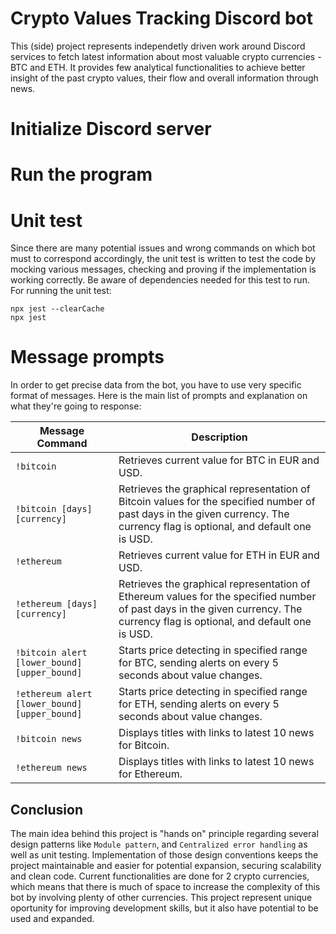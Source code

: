 # Crypto Values Tracking Discord bot

This (side) project represents independetly driven work around Discord services to fetch latest information about most valuable crypto currencies - BTC and ETH. It provides few analytical functionalities to achieve better insight of the past crypto values, their flow and overall information through news.

# Initialize Discord server

# Run the program

# Unit test
Since there are many potential issues and wrong commands on which bot must to correspond accordingly, the unit test is written to test the code by mocking various messages, checking and proving if the implementation is working correctly. Be aware of dependencies needed for this test to run.
For running the unit test:
```
npx jest --clearCache
npx jest
```

# Message prompts
In order to get precise data from the bot, you have to use very specific format of messages. Here is the main list of prompts and explanation on what they're going to response:

| Message Command | Description |
|-----------------|-------------|
| `!bitcoin`      | Retrieves current value for BTC in EUR and USD.| 
| `!bitcoin [days] [currency]` | Retrieves the graphical representation of Bitcoin values for the specified number of past days in the given currency. The currency flag is optional, and default one is USD.|
| `!ethereum`     | Retrieves current value for ETH in EUR and USD.|
| `!ethereum [days] [currency]` | Retrieves the graphical representation of Ethereum values for the specified number of past days in the given currency. The currency flag is optional, and default one is USD.|
| `!bitcoin alert [lower_bound][upper_bound]` | Starts price detecting in specified range for BTC, sending alerts on every 5 seconds about value changes.|
| `!ethereum alert [lower_bound][upper_bound]` | Starts price detecting in specified range for ETH, sending alerts on every 5 seconds about value changes.|
|`!bitcoin news`|Displays titles with links to latest 10 news for Bitcoin.|
|`!ethereum news`|Displays titles with links to latest 10 news for Ethereum.|

## Conclusion
The main idea behind this project is "hands on" principle regarding several design patterns like `Module pattern`, and `Centralized error handling` as well as unit testing. Implementation of those design conventions keeps the project maintainable and easier for potential expansion, securing scalability and clean code. Current functionalities are done for 2 crypto currencies, which means that there is much of space to increase the complexity of this bot by involving plenty of other currencies. This project represent unique oportunity for improving development skills, but it also have potential to be used and expanded.

